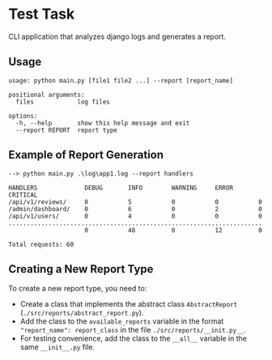 # Test Task

CLI application that analyzes django logs and generates a report.

## Usage

```shell
usage: python main.py [file1 file2 ...] --report [report_name]
                                                              
positional arguments:                                         
  files            log files                                  
                                                              
options:                                                      
  -h, --help       show this help message and exit            
  --report REPORT  report type
```

## Example of Report Generation

```shell
--> python main.py .\log\app1.log --report handlers

HANDLERS             DEBUG       INFO        WARNING     ERROR       CRITICAL    
/api/v1/reviews/     0           5           0           0           0
/admin/dashboard/    0           6           0           2           0
/api/v1/users/       0           4           0           0           0
.............................................................................
                     0           48          0           12          0

Total requests: 60
```

## Creating a New Report Type

To create a new report type, you need to:

+ Create a class that implements the abstract class `AbstractReport` (`./src/reports/abstract_report.py`).
+ Add the class to the `available_reports` variable in the format `"report_name": report_class` in the file `./src/reports/__init.py__`.
+ For testing convenience, add the class to the `__all__` variable in the same `__init__.py` file.
